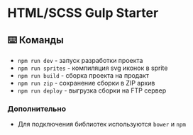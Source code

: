 # HTML/SCSS Gulp Starter

## :keyboard: Команды
* ```npm run dev``` - запуск разработки проекта
* ```npm run sprites``` - компиляция svg иконок в sprite
* ```npm run build``` - сборка проекта на продакт
* ```npm run zip``` - сохранение сборки в ZIP архив
* ```npm run deploy``` - выгрузка сборки на FTP сервер

### Дополнительно
* Для подключения библиотек используются ```bower``` и ```npm```


